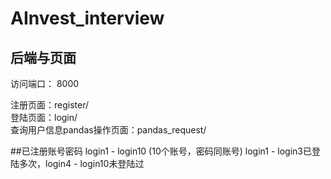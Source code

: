 # AInvest_interview

## 后端与页面
访问端口： 8000

注册页面：register/<br>
登陆页面：login/<br>
查询用户信息pandas操作页面：pandas_request/<br>


##已注册账号密码
login1 - login10 (10个账号，密码同账号)
login1 - login3已登陆多次，login4 - login10未登陆过